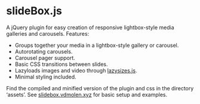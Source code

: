 # slideBox.js

A jQuery plugin for easy creation of responsive lightbox-style media galleries and carousels. Features:
	
- 	Groups together your media in a lightbox-style gallery or carousel.
- 	Autorotating carousels.
- 	Carousel pager support.
- 	Basic CSS transitions between slides.
- 	Lazyloads images and video through [lazysizes.js](https://github.com/aFarkas/lazysizes).
- 	Minimal styling included.
	
Find the compiled and minified version of the plugin and css in the directory ‘assets’. See [slidebox.vdmolen.xyz](http://slidebox.vdmolen.xyz) for basic setup and examples.